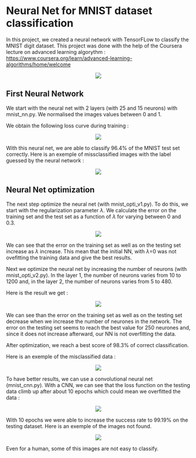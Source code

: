 # Neural Net for MNIST dataset classification

In this project, we created a neural network with TensorFLow to classify the MNIST digit dataset.
This project was done with the help of the Coursera lecture on advanced learning algorythm : https://www.coursera.org/learn/advanced-learning-algorithms/home/welcome
<p align="center">
<img src='https://user-images.githubusercontent.com/96018383/203671856-26c9c4bf-9c84-4904-b18b-3fa31f71228e.png'>
</p>

## First Neural Network

We start with the neural net with 2 layers (with 25 and 15 neurons) with mnist_nn.py. We normalised the images values between 0 and 1.


We obtain the following loss curve during training :

<p align="center">
<img src='https://user-images.githubusercontent.com/96018383/203672654-94e62631-fec5-46f8-8477-f1803b1f12f1.png'>
</p>


With this neural net, we are able to classify 96.4% of the MNIST test set correctly.
Here is an exemple of missclassified images with the label guessed by the neural network :

<p align="center">
<img src='https://user-images.githubusercontent.com/96018383/203673017-d632de40-5be9-472c-b2ed-984311d88fd5.png'>
</p>


## Neural Net optimization

The next step optimize the neural net (with mnist_opti_v1.py). To do this, we start with the regularization parameter $\lambda$. We calculate the error on the training set and the test set as a function of $\lambda$ for varying between 0 and 0.3.

<p align="center">
<img src='https://user-images.githubusercontent.com/96018383/203718909-0a1fe270-3c47-4254-97c8-e5a256d17e3e.png'>
</p>



We can see that the error on the training set as well as on the testing set increase as $\lambda$ increase.
This mean that the initial NN, with $\lambda$=0 was not ovefitting the training data and give the best results.

Next we optimize the neural net by increasing the number of neurons (with mnist_opti_v2.py).
In the layer 1, the number of neurons varies from 10 to 1200 and, in the layer 2, the number of neurons varies from 5 to 480.

Here is the result we get : 

<p align="center">
<img src='https://user-images.githubusercontent.com/96018383/203688046-e595286e-9882-43e1-88c9-f4888e426910.png'>
</p>


We can see than the error on the training set as well as on the testing set decrease when we increase the number of neurones in the network.
The error on the testing set seems to reach the best value for 250 neurones and, since it does not increase afterward, our NN is not overfitting the data.

After optimization, we reach a best score of 98.3% of correct classification.

Here is an exemple of the misclassified data :

<p align="center">
<img src='https://user-images.githubusercontent.com/96018383/203694255-4bc712f7-e17f-4cda-816d-428fba84c884.png'>
</p>



To have better results, we can use a convolutional neural net (mnist_cnn.py).
With a CNN, we can see that the loss function on the testing data climb up after about 10 epochs which could mean we overfitted the data :

<p align="center">
<img src='https://user-images.githubusercontent.com/96018383/203719923-d56a5b6f-0263-480e-9eae-ce63acb5a404.png'>
</p>


With 10 epochs we were able to increase the success rate to 99.19% on the testing dataset.
Here is an exemple of the images not found. 

<p align="center">
<img src='https://user-images.githubusercontent.com/96018383/203720930-0d7248d1-edf2-458c-a2b2-93781f2b272e.png'>
</p>


Even for a human, some of this images are not easy to classify.

